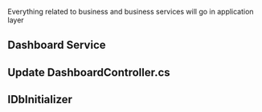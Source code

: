
Everything related to business and business services will go in application layer

## Dashboard Service


## Update DashboardController.cs



## IDbInitializer
